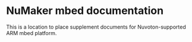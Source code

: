 # NuMaker mbed documentation

This is a location to place supplement documents for Nuvoton-supported ARM mbed platform.